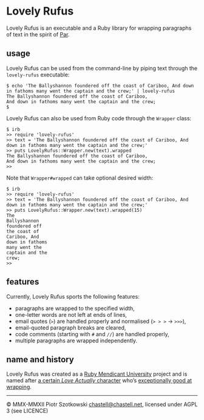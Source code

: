 Lovely Rufus
============

Lovely Rufus is an executable and a Ruby library for wrapping paragraphs of text in the spirit of [Par](http://www.nicemice.net/par/).



usage
-----

Lovely Rufus can be used from the command-line by piping text through the `lovely-rufus` executable:

    $ echo 'The Ballyshannon foundered off the coast of Cariboo, And down in fathoms many went the captain and the crew;' | lovely-rufus
    The Ballyshannon foundered off the coast of Cariboo,
    And down in fathoms many went the captain and the crew;
    $

Lovely Rufus can also be used from Ruby code through the `Wrapper` class:

    $ irb
    >> require 'lovely-rufus'
    >> text = 'The Ballyshannon foundered off the coast of Cariboo, And down in fathoms many went the captain and the crew;'
    >> puts LovelyRufus::Wrapper.new(text).wrapped
    The Ballyshannon foundered off the coast of Cariboo,
    And down in fathoms many went the captain and the crew;
    >>

Note that `Wrapper#wrapped` can take optional desired width:

    $ irb
    >> require 'lovely-rufus'
    >> text = 'The Ballyshannon foundered off the coast of Cariboo, And down in fathoms many went the captain and the crew;'
    >> puts LovelyRufus::Wrapper.new(text).wrapped(15)
    The
    Ballyshannon
    foundered off
    the coast of
    Cariboo, And
    down in fathoms
    many went the
    captain and the
    crew;
    >>



features
--------

Currently, Lovely Rufus sports the following features:

* paragraphs are wrapped to the specified width,
* one-letter words are not left at ends of lines,
* email quotes (`>`) are handled properly and normalised (`> > >` → `>>>`),
* email-quoted paragraph breaks are cleared,
* code comments (starting with `#` and `//`) are handled properly,
* multiple paragraphs are wrapped independently.



name and history
----------------

Lovely Rufus was created as a [Ruby Mendicant University](http://blog.majesticseacreature.com/tag/rubymendicant) project and is named after [a certain _Love Actually_ character](http://en.wikipedia.org/wiki/Love_Actually#Rufus) who’s [exceptionally good at wrapping](http://www.youtube.com/watch?v=W6E1wPwOaE4).



---

© MMX-MMXII Piotr Szotkowski <chastell@chastell.net>, licensed under AGPL 3 (see LICENCE)

